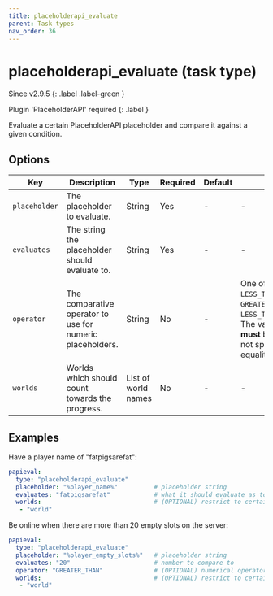 ```yaml
---
title: placeholderapi_evaluate
parent: Task types
nav_order: 36
---
```


# placeholderapi_evaluate (task type)

Since v2.9.5
{: .label .label-green }

Plugin 'PlaceholderAPI' required
{: .label }

Evaluate a certain PlaceholderAPI placeholder and compare it against a given condition.

## Options

| Key           | Description                                               | Type                | Required | Default | Notes                                                                                                                                                                                                  |
|---------------|-----------------------------------------------------------|---------------------|----------|---------|--------------------------------------------------------------------------------------------------------------------------------------------------------------------------------------------------------|
| `placeholder` | The placeholder to evaluate.                              | String              | Yes      | \-      | \-                                                                                                                                                                                                     |
| `evaluates`   | The string the placeholder should evaluate to.            | String              | Yes      | \-      | \-                                                                                                                                                                                                     |
| `operator`    | The comparative operator to use for numeric placeholders. | String              | No       | \-      | One of: `GREATER_THAN`, `LESS_THAN`, `GREATER_THAN_OR_EQUAL_TO`, `LESS_THAN_OR_EQUAL_TO`. The value in `evaluates` **must** be numeric. If this is not specified, then exact equality will be assumed. |
| `worlds`      | Worlds which should count towards the progress.           | List of world names | No       | \-      | \-                                                                                                                                                                                                     |

## Examples

Have a player name of "fatpigsarefat":

``` yaml
papieval:
  type: "placeholderapi_evaluate"
  placeholder: "%player_name%"          # placeholder string
  evaluates: "fatpigsarefat"            # what it should evaluate as to be marked as complete
  worlds:                               # (OPTIONAL) restrict to certain worlds
   - "world"
```

Be online when there are more than 20 empty slots on the server:

``` yaml
papieval:
  type: "placeholderapi_evaluate"
  placeholder: "%player_empty_slots%"   # placeholder string
  evaluates: "20"                       # number to compare to
  operator: "GREATER_THAN"              # (OPTIONAL) numerical operator, "evaluates" MUST be an integer
  worlds:                               # (OPTIONAL) restrict to certain worlds
   - "world"
```
